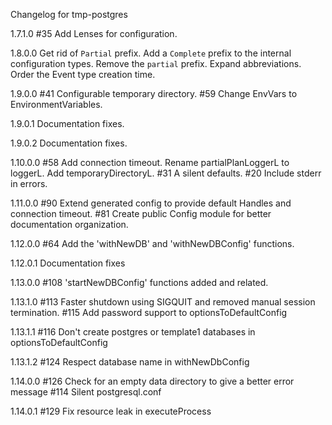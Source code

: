 Changelog for tmp-postgres

1.7.1.0
  #35 Add Lenses for configuration.

1.8.0.0
  Get rid of `Partial` prefix. Add a `Complete` prefix to the internal configuration types.
  Remove the `partial` prefix.
  Expand abbreviations.
  Order the Event type creation time.

1.9.0.0
  #41 Configurable temporary directory.
  #59 Change EnvVars to EnvironmentVariables.

1.9.0.1
  Documentation fixes.

1.9.0.2
  Documentation fixes.

1.10.0.0
  #58 Add connection timeout.
  Rename partialPlanLoggerL to loggerL.
  Add temporaryDirectoryL.
  #31 A silent defaults.
  #20 Include stderr in errors.

1.11.0.0
  #90 Extend generated config to provide default Handles and connection timeout.
  #81 Create public Config module for better documentation organization.

1.12.0.0
  #64 Add the 'withNewDB' and 'withNewDBConfig' functions.

1.12.0.1
  Documentation fixes

1.13.0.0
  #108 'startNewDBConfig' functions added and related.

1.13.1.0
  #113 Faster shutdown using SIGQUIT and removed manual session termination.
  #115 Add password support to optionsToDefaultConfig

1.13.1.1
  #116 Don't create postgres or template1 databases in optionsToDefaultConfig

1.13.1.2
  #124 Respect database name in withNewDbConfig

1.14.0.0
  #126 Check for an empty data directory to give a better error message
  #114 Silent postgresql.conf

1.14.0.1
  #129 Fix resource leak in executeProcess
